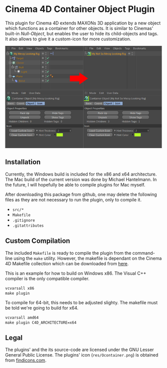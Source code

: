 # Cinema 4D Container Object Plugin

This plugin for Cinema 4D extends MAXONs 3D application by a new object which
functions as a container for other objects. It is similar to Cinemas' built-in
*Null-Object*, but enables the user to hide its child-objects and tags. It
also allows to give it a custom-icon for more customization.

![OM Previe](image.png)

## Installation

Currently, the Windows build is included for the x86 and x64 architecture. The
Mac build of the current version was done by Michael Hantelmann. In the future,
I will hopefully be able to compile plugins for Mac myself.

After downloading this package from github, one may delete the following files
as they are not necessary to run the plugin, only to compile it.

- `src/*`
- `Makefile`
- `.gitignore`
- `.gitattributes`

## Custom Compilation

The included `Makefile` is ready to compile the plugin from the command-line
using the `make` utility. However, the makefile is dependant on the Cinema 4D
Makefile collection which can be downloaded from [here][1].

This is an example for how to build on Windows x86. The Visual C++ compiler
is the only compatible compiler.

    vcvarsall x86
    make plugin

To compile for 64-bit, this needs to be adjusted slighty. The makefile must be
told we're going to build for x64.

    vcvarsall amd64
    make plugin C4D_ARCHITECTURE=x64

## Legal

The plugins' and the its source-code are licensed under the GNU Lesser General
Public License. The plugins' icon (`res/Ocontainer.png`) is obtained from
[findicons.com][2].

  [1]: https://github.com/NiklasRosenstein/c4d-make
  [2]: http://findicons.com/

